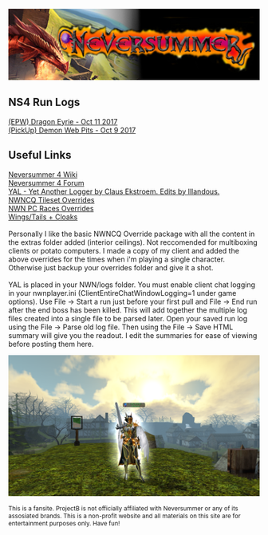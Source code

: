 <html>
<body>
<p><a target="_blank" href="http://www.nsrealm.com"><img src="NS.png"></a></p>
<h2>NS4 Run Logs</h2>

<p><a target="_blank" href="(EPW)DragonEyrieOct11.html">(EPW) Dragon Eyrie - Oct 11 2017</a><br>
<a target="_blank" href="(Random)DWPOct9.html">(PickUp) Demon Web Pits - Oct 9 2017</a></p>

<h2>Useful Links</h2>

<p><a target="_blank" href="http://www.nsrealm.com/ns4wiki/index.php?title=Main_Page">Neversummer 4 Wiki</a><br>
<a target="_blank" href="http://www.nsrealm.com/public/ns/viewforum.php?f=139">Neversummer 4 Forum</a><br>
<a target="_blank" href="http://docs.google.com/leaf?id=0B-1YYCjvNejCNzQyMzBhMGYtNGUwZi00OWM1LWFmZmUtZmJjZDhhZGY2ZTQ2&hl=en"> YAL - Yet Another Logger by Claus Ekstroem. Edits by Illandous. </a><br>
<a target="_blank" href="https://neverwintervault.org/project/nwn1/hakpak/tileset/nwncq-project">NWNCQ Tileset Overrides</a><br>
<a target="_blank" href="https://neverwintervault.org/project/nwn1/hakpak/original-hakpak/gunners-body-rebuildretexture-male-female-all-races-phenos">NWN PC Races Overrides</a><br>
<a target="_blank" href="https://neverwintervault.org/project/nwn1/hakpak/fix-wings-tails">Wings/Tails + Cloaks</a><br><br>
Personally I like the basic NWNCQ Override package with all the content in the extras folder added (interior ceilings). Not reccomended for multiboxing clients or potato computers. I made a copy of my client and added the above overrides for the times when i'm playing a single character. Otherwise just backup your overrides folder and give it a shot.<br><br>
YAL is placed in your NWN/logs folder. You must enable client chat logging in your nwnplayer.ini (ClientEntireChatWindowLogging=1 under game options). Use File -> Start a run just before your first pull and File -> End run after the end boss has been killed. This will add together the multiple log files created into a single file to be parsed later. Open your saved run log using the File -> Parse old log file. Then using the File -> Save HTML summary will give you the readout. I edit the summaries for ease of viewing before posting them here.</p>

<p><a target="_blank" href="Beatrix2.png"><img src="Beatrix2.png"></a></p>
<p style="font-size:12px">This is a fansite. ProjectB is not officially affiliated with Neversummer or any of its assosiated brands. This is a non-profit website and all materials on this site are for entertainment purposes only. Have fun!</p>
</body>
</html>
